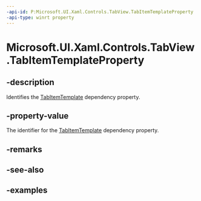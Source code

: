 ```yaml
---
-api-id: P:Microsoft.UI.Xaml.Controls.TabView.TabItemTemplateProperty
-api-type: winrt property
---
```


# Microsoft.UI.Xaml.Controls.TabView.TabItemTemplateProperty

<!--
public static Windows.UI.Xaml.DependencyProperty TabItemTemplateProperty { get; }
-->

## -description

Identifies the [TabItemTemplate](tabview_tabitemtemplate.md) dependency property.

## -property-value

The identifier for the [TabItemTemplate](tabview_tabitemtemplate.md) dependency property.

## -remarks

## -see-also

## -examples

